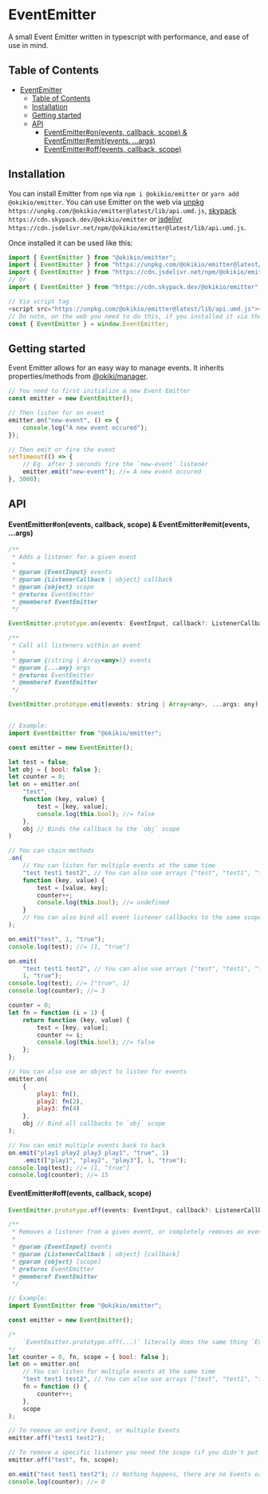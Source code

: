 # EventEmitter
A small Event Emitter written in typescript with performance, and ease of use in mind.

## Table of Contents
- [EventEmitter](#eventemitter)
  - [Table of Contents](#table-of-contents)
  - [Installation](#installation)
  - [Getting started](#getting-started)
  - [API](#api)
      - [EventEmitter#on(events, callback, scope) & EventEmitter#emit(events, ...args)](#eventemitteronevents-callback-scope--eventemitteremitevents-args)
      - [EventEmitter#off(events, callback, scope)](#eventemitteroffevents-callback-scope)


## Installation
You can install Emitter from `npm` via `npm i @okikio/emitter` or `yarn add @okikio/emitter`. You can use Emitter on the web via [unpkg](https://unpkg.com/@okikio/emitter@latest/lib/api.umd.js) `https://unpkg.com/@okikio/emitter@latest/lib/api.umd.js`, [skypack](https://cdn.skypack.dev/@okikio/emitter) `https://cdn.skypack.dev/@okikio/emitter` or [jsdelivr](https://cdn.jsdelivr.net/npm/@okikio/emitter@latest/lib/api.umd.js) `https://cdn.jsdelivr.net/npm/@okikio/emitter@latest/lib/api.umd.js`.

Once installed it can be used like this:
```javascript
import { EventEmitter } from "@okikio/emitter";
import { EventEmitter } from "https://unpkg.com/@okikio/emitter@latest/lib/api.mjs";
import { EventEmitter } from "https://cdn.jsdelivr.net/npm/@okikio/emitter@latest/lib/api.mjs";
// Or
import { EventEmitter } from "https://cdn.skypack.dev/@okikio/emitter";

// Via script tag
<script src="https://unpkg.com/@okikio/emitter@latest/lib/api.umd.js"></script>
// Do note, on the web you need to do this, if you installed it via the script tag:
const { EventEmitter } = window.EventEmitter;
```

## Getting started

Event Emitter allows for an easy way to manage events. It inherits properties/methods from [@okiki/manager](https://www.npmjs.com/package/@okikio/manager).

```js
// You need to first initialize a new Event Emitter
const emitter = new EventEmitter();

// Then listen for an event
emitter.on("new-event", () => {
    console.log("A new event occured");
});

// Then emit or fire the event
setTimeout(() => {
    // Eg. after 3 seconds fire the `new-event` listener
    emitter.emit("new-event"); //= A new event occured
}, 3000);
```

## API

#### EventEmitter#on(events, callback, scope) & EventEmitter#emit(events, ...args)
```js
/**
 * Adds a listener for a given event
 *
 * @param {EventInput} events
 * @param {ListenerCallback | object} callback
 * @param {object} scope
 * @returns EventEmitter
 * @memberof EventEmitter
 */

EventEmitter.prototype.on(events: EventInput, callback?: ListenerCallback | object, scope?: object);

/**
 * Call all listeners within an event
 *
 * @param {(string | Array<any>)} events
 * @param {...any} args
 * @returns EventEmitter
 * @memberof EventEmitter
 */

EventEmitter.prototype.emit(events: string | Array<any>, ...args: any);


// Example:
import EventEmitter from "@okikio/emitter";

const emitter = new EventEmitter();

let test = false;
let obj = { bool: false };
let counter = 0;
let on = emitter.on(
    "test",
    function (key, value) {
        test = [key, value];
        console.log(this.bool); //= false
    },
    obj // Binds the callback to the `obj` scope
)

// You can chain methods
.on(
    // You can listen for multiple events at the same time
    "test test1 test2", // You can also use arrays ["test", "test1", "test2"]
    function (key, value) {
        test = [value, key];
        counter++;
        console.log(this.bool); //= undefined
    }
    // You can also bind all event listener callbacks to the same scope, in this example I didn't
);

on.emit("test", 1, "true");
console.log(test); //= [1, "true"]

on.emit(
    "test test1 test2", // You can also use arrays ["test", "test1", "test2"]
    1, "true");
console.log(test); //= ["true", 1]
console.log(counter); //= 3

counter = 0;
let fn = function (i = 1) {
    return function (key, value) {
        test = [key, value];
        counter += i;
        console.log(this.bool); //= false
    };
};

// You can also use an object to listen for events
emitter.on(
    {
        play1: fn(),
        play2: fn(2),
        play3: fn(4)
    },
    obj // Bind all callbacks to `obj` scope
);

// You can emit multiple events back to back
on.emit("play1 play2 play3 play1", "true", 1)
    .emit(["play1", "play2", "play3"], 1, "true");
console.log(test); //= [1, "true"]
console.log(counter); //= 15
```

#### EventEmitter#off(events, callback, scope)
```js
EventEmitter.prototype.off(events: EventInput, callback?: ListenerCallback | object, scope?: object);

/**
 * Removes a listener from a given event, or completely removes an event
 *
 * @param {EventInput} events
 * @param {ListenerCallback | object} [callback]
 * @param {object} [scope]
 * @returns EventEmitter
 * @memberof EventEmitter
 */

// Example:
import EventEmitter from "@okikio/emitter";

const emitter = new EventEmitter();

/*
    `EventEmitter.prototype.off(...)` literally does the same thing `EventEmitter.prototype.on(...)` does except instead of listening for Events it removes Events and Event Listeners
*/
let counter = 0, fn, scope = { bool: false };
let on = emitter.on(
    // You can listen for multiple events at the same time
    "test test1 test2", // You can also use arrays ["test", "test1", "test2"]
    fn = function () {
        counter++;
    },
    scope
);

// To remove an entire Event, or multiple Events
emitter.off("test1 test2");

// To remove a specific listener you need the scope (if you didn't put anything as the scope when listening for an Event then you don't need a scope) and callback
emitter.off("test", fn, scope);

on.emit("test test1 test2"); // Nothing happens, there are no Events or listeners, so, it can't emit anything
console.log(counter); //= 0
```
